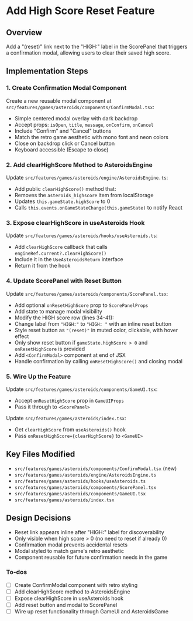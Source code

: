 <!-- 894886eb-6781-489a-8476-b24caa42abff 46d6fb2a-0a15-44f0-b413-eaf974e8919f -->
# Add High Score Reset Feature

## Overview

Add a "(reset)" link next to the "HIGH:" label in the ScorePanel that triggers a confirmation modal, allowing users to clear their saved high score.

## Implementation Steps

### 1. Create Confirmation Modal Component

Create a new reusable modal component at `src/features/games/asteroids/components/ConfirmModal.tsx`:

- Simple centered modal overlay with dark backdrop
- Accept props: `isOpen`, `title`, `message`, `onConfirm`, `onCancel`
- Include "Confirm" and "Cancel" buttons
- Match the retro game aesthetic with mono font and neon colors
- Close on backdrop click or Cancel button
- Keyboard accessible (Escape to close)

### 2. Add clearHighScore Method to AsteroidsEngine

Update `src/features/games/asteroids/engine/AsteroidsEngine.ts`:

- Add public `clearHighScore()` method that:
- Removes the `asteroids_highscore` item from localStorage
- Updates `this.gameState.highScore` to 0
- Calls `this.events.onGameStateChange(this.gameState)` to notify React

### 3. Expose clearHighScore in useAsteroids Hook

Update `src/features/games/asteroids/hooks/useAsteroids.ts`:

- Add `clearHighScore` callback that calls `engineRef.current?.clearHighScore()`
- Include it in the `UseAsteroidsReturn` interface
- Return it from the hook

### 4. Update ScorePanel with Reset Button

Update `src/features/games/asteroids/components/ScorePanel.tsx`:

- Add optional `onResetHighScore` prop to `ScorePanelProps`
- Add state to manage modal visibility
- Modify the HIGH score row (lines 34-41):
- Change label from `"HIGH:"` to `"HIGH: "` with an inline reset button
- Style reset button as `"(reset)"` in muted color, clickable, with hover effect
- Only show reset button if `gameState.highScore > 0` and `onResetHighScore` is provided
- Add `<ConfirmModal>` component at end of JSX
- Handle confirmation by calling `onResetHighScore()` and closing modal

### 5. Wire Up the Feature

Update `src/features/games/asteroids/components/GameUI.tsx`:

- Accept `onResetHighScore` prop in `GameUIProps`
- Pass it through to `<ScorePanel>`

Update `src/features/games/asteroids/index.tsx`:

- Get `clearHighScore` from `useAsteroids()` hook
- Pass `onResetHighScore={clearHighScore}` to `<GameUI>`

## Key Files Modified

- `src/features/games/asteroids/components/ConfirmModal.tsx` (new)
- `src/features/games/asteroids/engine/AsteroidsEngine.ts`
- `src/features/games/asteroids/hooks/useAsteroids.ts`
- `src/features/games/asteroids/components/ScorePanel.tsx`
- `src/features/games/asteroids/components/GameUI.tsx`
- `src/features/games/asteroids/index.tsx`

## Design Decisions

- Reset link appears inline after "HIGH:" label for discoverability
- Only visible when high score > 0 (no need to reset if already 0)
- Confirmation modal prevents accidental resets
- Modal styled to match game's retro aesthetic
- Component reusable for future confirmation needs in the game

### To-dos

- [ ] Create ConfirmModal component with retro styling
- [ ] Add clearHighScore method to AsteroidsEngine
- [ ] Expose clearHighScore in useAsteroids hook
- [ ] Add reset button and modal to ScorePanel
- [ ] Wire up reset functionality through GameUI and AsteroidsGame